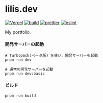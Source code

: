 # lilis.dev

[![Vercel](https://vercelbadge.vercel.app/api/m1sk9/portfolio)](https://vercel.com/)
[![build](https://github.com/m1sk9/portfolio/actions/workflows/build.yml/badge.svg)](https://github.com/m1sk9/portfolio/actions/workflows/build.yml)
[![prettier](https://github.com/m1sk9/portfolio/actions/workflows/prettier.yml/badge.svg)](https://github.com/m1sk9/portfolio/actions/workflows/prettier.yml)
[![eslint](https://github.com/m1sk9/portfolio/actions/workflows/eslint.yml/badge.svg)](https://github.com/m1sk9/portfolio/actions/workflows/eslint.yml)

My portfolio.

#### 開発サーバーの起動

```shell
# Turbopack(ベータ版) を使い、開発サーバーを起動
pnpm run dev

# 通常の開発サーバーを起動
pnpm run dev:basic
```

#### ビルド

```shell
pnpm run build
```
